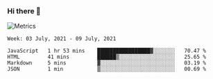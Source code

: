 ### Hi there 👋

![Metrics](https://github.com/radoapx/radoapx/blob/main/github-metrics.svg)

<!--START_SECTION:waka-->
```text
Week: 03 July, 2021 - 09 July, 2021

JavaScript   1 hr 53 mins    █████████████████▓░░░░░░░   70.47 % 
HTML         41 mins         ██████▒░░░░░░░░░░░░░░░░░░   25.65 % 
Markdown     5 mins          ▓░░░░░░░░░░░░░░░░░░░░░░░░   03.19 % 
JSON         1 min           ▒░░░░░░░░░░░░░░░░░░░░░░░░   00.69 % 
```
<!--END_SECTION:waka-->

<!--
**radoapx/radoapx** is a ✨ _special_ ✨ repository because its `README.md` (this file) appears on your GitHub profile.

Here are some ideas to get you started:

- 🔭 I’m currently working on ...
- 🌱 I’m currently learning ...
- 👯 I’m looking to collaborate on ...
- 🤔 I’m looking for help with ...
- 💬 Ask me about ...
- 📫 How to reach me: ...
- 😄 Pronouns: ...
- ⚡ Fun fact: ...
-->
